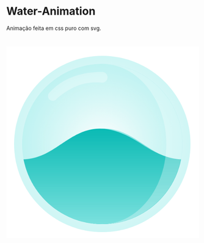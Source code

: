 # Water-Animation

Animação feita em css puro com svg.

<h1 align="center">
  <img alt="Water Bowl" src="demo/bowlWater.gif" width="800px" />
</h1>

